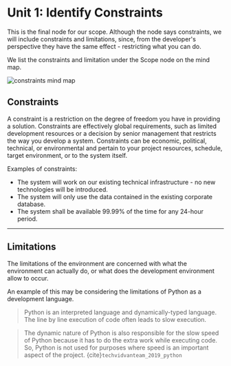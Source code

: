 # Unit 1: Identify Constraints

This is the final node for our scope. Although the node says constraints, we will include constraints and limitations, since, from the developer's perspective they have the same effect - restricting what you can do.

We list the constraints and limitation under the Scope node on the mind map.

![constraints mind map](../assests/mm_constraints.png)

## Constraints
A constraint is a restriction on the degree of freedom you have in providing a solution. Constraints are effectively global requirements, such as limited development resources or a decision by senior management that restricts the way you develop a system. Constraints can be economic, political, technical, or environmental and pertain to your project resources, schedule, target environment, or to the system itself.

Examples of constraints:
- The system will work on our existing technical infrastructure - no new technologies will be introduced.
- The system will only use the data contained in the existing corporate database.
- The system shall be available 99.99% of the time for any 24-hour period.
---
## Limitations
The limitations of the environment are concerned with what the environment can actually do, or what does the development environment allow to occur.

An example of this may be considering the limitations of Python as a development language. 

> Python is an interpreted language and dynamically-typed language. The line by line execution of code often leads to slow execution.

> The dynamic nature of Python is also responsible for the slow speed of Python because it has to do the extra work while executing code. So, Python is not used for purposes where speed is an important aspect of the project. {cite}`techvidvanteam_2019_python`